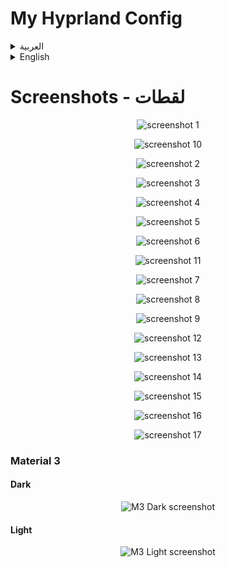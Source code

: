 # My Hyprland Config

<details>
<summary>العربية</summary>

**ملاحظة:** هذه الإعدادات لا تزال في مرحلة التطوير، وسأقوم بإضافة المزيد من الميزات بصورة مستمرة عندما يتاح لدي وقت أكثر.

### برامج ضرورية
- [Hyprland](https://wiki.hyprland.org/Getting-Started/Installation/)
- [AGS](https://github.com/Aylur/ags/wiki/installation)
- Wofi
- network-manager-applet
- playerctl
- polkit-kde-agent
- ttf-font-awesome-5
- qt5ct
- Dolphin
- brightnessctl
- gammastep
- wl-clipboard
- hyprpicker
- sysstat
- bc
- kitty
- sassc
- systemsettings
- ttf-font-awesome-5
- acpi
- fish
- [KDE Material You Colors](https://github.com/luisbocanegra/kde-material-you-colors)

### برامج اختيارية
- strawberry
- easyeffects
- nwg-look
- blueman
- telegram-desktop
- discord
- qt5-gsettings
- kvantum
- lightly-qt
- konsole
- vs code
- firefox

## التثبيت

### تثبيت البرامج لمستخدمي Arch:
```bash
yay -S base-devel strawberry brightnessctl network-manager-applet telegram-desktop wofi qt5-gsettings konsole blueman ark dolphin ffmpegthumbs playerctl lightly-qt kvantum polkit-kde-agent ttf-font-awesome-5 jq gufw qt5ct tar gammastep wl-clipboard nwg-look-bin visual-studio-code-bin firefox easyeffects hyprpicker discord hyprshot-git bc sysstat kitty sassc systemsettings ttf-font-awesome-5 orchis-theme-git acpi fish kde-material-you-colors
```

**ملاحطة:** إذا كنت تستخدم نظام تشغيل آخر غير أرش فسوف تحتاج إلى تثبيت جميع البرامج الضرورية. قد تختلف الخطوات بناءً على نوع توزيعتك.

#### مثلا:

- بالنسبة للتوزيعات القائمة على **دبيان/أوبونتو**، يمكنك تثبيت البرامج باستخدام ```apt install``` او البحث عن طريق ```apt search hyprland```.
- في **Fedora/RHEL**, استخدم ```dnf install``` او ```yum install```
- بالنسبة لبرامج ادارة الحزم الاخرى، قم بالبحث عن كل برنامج وتثبيته عبر مدير حزم نظامك.

### اعداد الملفات:

	git clone git@github.com:AhmedSaadi0/my-hyprland-config.git

	# عمل نسخة احتياطية لملفاتك الاصلية
	mv ~/.config/hypr/ ~/.config/hypr-old
	mv ~/.config/ags/ ~/.config/ags-old
	mv ~/.config/wofi/ ~/.config/wofi-old
	cp ~/.config/fish/config.fish ~/.config/fish/config.back.fish

	# نسخ الملفات
	cp -r my-hyprland-config ~/.config/hypr
	cp -r ~/.config/hypr/configs/ags ~/.config/ags
	cp -r ~/.config/hypr/configs/wofi ~/.config/wofi
	cp ~/.config/hypr/configs/config.fish ~/.config/fish/config.fish

	# اعداد الصلاحيات للملفات التنفيذية
	sudo chmod +x ~/.config/hypr/scripts/*
	sudo chmod +x ~/.config/ags/scripts/*

	# اعداد بيئة النظام
	sudo cp /etc/environment /etc/environmentOLD
	echo 'QT_QPA_PLATFORMTHEME=qt5ct' | sudo tee -a /etc/environment

	# نسخ ملفات الصيمات
	mkdir ~/.local/share/color-schemes/
	cp ~/.config/ags/modules/theme/plasma-colors/* ~/.local/share/color-schemes/
	cp ~/.config/hypr/configs/qt5ct.conf ~/.config/qt5ct/

	mkdir ~/.fonts
	cp -r ~/.config/hypr/configs/.fonts/* ~/.fonts

	mkdir ~/.local/share/icons
	tar xvf ~/.config/hypr/configs/icons/BeautySolar.tar.gz -C ~/.local/share/icons
	tar xvf ~/.config/hypr/configs/icons/Delight-brown-dark.tar.gz -C ~/.local/share/icons
	tar xvf ~/.config/hypr/configs/icons/Gradient-Dark-Icons.tar.gz -C ~/.local/share/icons
	tar xvf ~/.config/hypr/configs/icons/Infinity-Dark-Icons.tar.gz -C ~/.local/share/icons
	tar xvf ~/.config/hypr/configs/icons/kora-grey-light-panel.tar.gz -C ~/.local/share/icons
	tar xvf ~/.config/hypr/configs/icons/Magma.tar.gz -C ~/.local/share/icons
	tar xvf ~/.config/hypr/configs/icons/NeonIcons.tar.gz -C ~/.local/share/icons
	tar xvf ~/.config/hypr/configs/icons/la-capitaine-icon-theme.tar.gz -C ~/.local/share/icons
	tar xvf ~/.config/hypr/configs/icons/oomox-aesthetic-dark.tar.gz -C ~/.local/share/icons
	tar xvf ~/.config/hypr/configs/icons/Vivid-Dark-Icons.tar.gz -C ~/.local/share/icons
	tar xvf ~/.config/hypr/configs/icons/Windows11-red-dark.tar.gz -C ~/.local/share/icons
	tar xvf ~/.config/hypr/configs/icons/Zafiro-Nord-Dark-Black.tar.gz -C ~/.local/share/icons

	mkdir ~/.themes
	tar xvf ~/.config/hypr/configs/gtk-themes/Cabinet-Light-Orange.tar.gz -C ~/.themes
	tar xvf ~/.config/hypr/configs/gtk-themes/Kimi-dark.tar.gz -C ~/.themes
	tar xvf ~/.config/hypr/configs/gtk-themes/Nordic-darker-standard-buttons.tar.gz -C ~/.themes
	tar xvf ~/.config/hypr/configs/gtk-themes/Orchis-Green-Dark-Compact.tar.gz -C ~/.themes
	tar xvf ~/.config/hypr/configs/gtk-themes/Shades-of-purple.tar.xz -C ~/.themes
	tar xvf ~/.config/hypr/configs/gtk-themes/Tokyonight-Dark-BL.tar.gz -C ~/.themes
	tar xvf ~/.config/hypr/configs/gtk-themes/Dracula.tar.gz -C ~/.themes


### بامكانك تغير خط الجهاز الى 'JF Flat' اذا اردت ان تحصل على نفس الخط الذي لدي


### انشاء كرون تاب لتحسين استخدام البطارية باستخدام قاعدة الشحن 40-80
    VISUAL=/usr/bin/nano crontab -e
    * * * * * ~/.config/hypr/scripts/battery.sh

### اعداد الثيم التلقائي M3 من قوقل
#### قم بتثبيت [KDE Material You Colors](https://github.com/luisbocanegra/kde-material-you-colors) في نظامك

اذا كنت تستخدم ارش بامكانك تثبيت [KDE Material You Colors](https://github.com/luisbocanegra/kde-material-you-colors) بهذا الامر
```Arch
yay -S kde-material-you-colors
```

- تغيير مسار مجلد الخلفيات في الملف ``` .config/ags/modules/theme/themes.js ```
- ```wallpaper_path: "path/to/folder"```
- ```interval: الوقت_بالملي_ثانية```
```javascript
const dynamicM3Dark = {
    wallpaper_path: `path/to/my/wallpapers`,
	interval: 15 * 60 * 1000,
    ...other_settings
}
const dynamicM3Light = {
    wallpaper_path: `path/to/my/wallpapers`,
	interval: 15 * 60 * 1000,
    ...other_settings
}
```
</details>

<details> 

<summary>English</summary>

**Note:** This configuration is a work in progress, and I will continue to add more features as time permits.

### Required dependencies:
- [Hyprland](https://wiki.hyprland.org/Getting-Started/Installation/)
- [AGS](https://github.com/Aylur/ags/wiki/installation)
- Wofi
- network-manager-applet
- playerctl
- polkit-kde-agent
- ttf-font-awesome-5
- qt5ct
- Dolphin
- brightnessctl
- gammastep
- wl-clipboard
- hyprpicker
- sysstat
- bc
- kitty
- sassc
- systemsettings
- ttf-font-awesome-5
- acpi
- fish
- [KDE Material You Colors](https://github.com/luisbocanegra/kde-material-you-colors)

### Optional dependencies:
- strawberry
- easyeffects
- nwg-look
- blueman
- telegram-desktop
- discord
- qt5-gsettings
- kvantum
- lightly-qt
- konsole
- vs code
- firefox

## Installing:

### Installing dependencies for Arch Users:
```bash
yay -S base-devel strawberry brightnessctl network-manager-applet telegram-desktop wofi qt5-gsettings konsole blueman ark dolphin ffmpegthumbs playerctl lightly-qt kvantum polkit-kde-agent ttf-font-awesome-5 jq gufw qt5ct tar gammastep wl-clipboard nwg-look-bin visual-studio-code-bin firefox easyeffects hyprpicker discord hyprshot-git bc sysstat kitty sassc systemsettings ttf-font-awesome-5 orchis-theme-git acpi fish kde-material-you-colors
```

**Note:** If you use an operating system other than Arch, you will need to install all required dependencies. The specific steps may vary depending on your distro. 

#### Example:

- For **Debian/Ubuntu-based** systems, you can install dependencies using ```apt install``` or search using ```apt search hyprland```.
- On **Fedora/RHEL**, use ```dnf install``` or ```yum install```
- For other package managers, search for each dependency and install using your system's package manager.

### Setting up files:

	git clone git@github.com:AhmedSaadi0/my-hyprland-config.git

	# backup your files
	mv ~/.config/hypr/ ~/.config/hypr-old
	mv ~/.config/ags/ ~/.config/ags-old
	mv ~/.config/wofi/ ~/.config/wofi-old
	cp ~/.config/fish/config.fish ~/.config/fish/config.back.fish

	# copy files
	cp -r my-hyprland-config ~/.config/hypr
	cp -r ~/.config/hypr/configs/ags ~/.config/ags
	cp -r ~/.config/hypr/configs/wofi ~/.config/wofi
	cp ~/.config/hypr/configs/config.fish ~/.config/fish/config.fish

	# set permissions for scripts
	sudo chmod +x ~/.config/hypr/scripts/*
	sudo chmod +x ~/.config/ags/scripts/*

	# setup environment
	sudo cp /etc/environment /etc/environmentOLD
	echo 'QT_QPA_PLATFORMTHEME=qt5ct' | sudo tee -a /etc/environment

	# copy theme files
	mkdir ~/.local/share/color-schemes/
	cp ~/.config/ags/modules/theme/plasma-colors/* ~/.local/share/color-schemes/
	cp ~/.config/hypr/configs/qt5ct.conf ~/.config/qt5ct/

	mkdir ~/.fonts
	cp -r ~/.config/hypr/configs/.fonts/* ~/.fonts

	mkdir ~/.local/share/icons
	tar xvf ~/.config/hypr/configs/icons/BeautySolar.tar.gz -C ~/.local/share/icons
	tar xvf ~/.config/hypr/configs/icons/Delight-brown-dark.tar.gz -C ~/.local/share/icons
	tar xvf ~/.config/hypr/configs/icons/Gradient-Dark-Icons.tar.gz -C ~/.local/share/icons
	tar xvf ~/.config/hypr/configs/icons/Infinity-Dark-Icons.tar.gz -C ~/.local/share/icons
	tar xvf ~/.config/hypr/configs/icons/kora-grey-light-panel.tar.gz -C ~/.local/share/icons
	tar xvf ~/.config/hypr/configs/icons/Magma.tar.gz -C ~/.local/share/icons
	tar xvf ~/.config/hypr/configs/icons/NeonIcons.tar.gz -C ~/.local/share/icons
	tar xvf ~/.config/hypr/configs/icons/la-capitaine-icon-theme.tar.gz -C ~/.local/share/icons
	tar xvf ~/.config/hypr/configs/icons/oomox-aesthetic-dark.tar.gz -C ~/.local/share/icons
	tar xvf ~/.config/hypr/configs/icons/Vivid-Dark-Icons.tar.gz -C ~/.local/share/icons
	tar xvf ~/.config/hypr/configs/icons/Windows11-red-dark.tar.gz -C ~/.local/share/icons
	tar xvf ~/.config/hypr/configs/icons/Zafiro-Nord-Dark-Black.tar.gz -C ~/.local/share/icons

	mkdir ~/.themes
	tar xvf ~/.config/hypr/configs/gtk-themes/Cabinet-Light-Orange.tar.gz -C ~/.themes
	tar xvf ~/.config/hypr/configs/gtk-themes/Kimi-dark.tar.gz -C ~/.themes
	tar xvf ~/.config/hypr/configs/gtk-themes/Nordic-darker-standard-buttons.tar.gz -C ~/.themes
	tar xvf ~/.config/hypr/configs/gtk-themes/Orchis-Green-Dark-Compact.tar.gz -C ~/.themes
	tar xvf ~/.config/hypr/configs/gtk-themes/Shades-of-purple.tar.xz -C ~/.themes
	tar xvf ~/.config/hypr/configs/gtk-themes/Tokyonight-Dark-BL.tar.gz -C ~/.themes
	tar xvf ~/.config/hypr/configs/gtk-themes/Dracula.tar.gz -C ~/.themes


### You can change system fonts if you want to 'JF Flat' to have the same font I had


### Creating crontab for battery 40-80 rule:
    VISUAL=/usr/bin/nano crontab -e
    * * * * * ~/.config/hypr/scripts/battery.sh

### Setting up Material 3 theme
- You need to have [KDE Material You Colors](https://github.com/luisbocanegra/kde-material-you-colors) installed on your system

*If you use Arch you can install it from aur*
```Arch
yay -S kde-material-you-colors
```

- Change wallpapers paths for dark & light themes in ``` modules/theme/themes.js ```
- ```wallpaper_path: "path/to/folder"```
- ```interval: time_in_millisecond``` 
```javascript
const dynamicM3Dark = {
    wallpaper_path: `/media/shared/Pictures/wallpapers/dark`,
	interval: 15 * 60 * 1000,
    ...other_settings
}
const dynamicM3Light = {
    wallpaper_path: `/media/shared/Pictures/wallpapers/light`,
	interval: 15 * 60 * 1000,
    ...other_settings
}
```
</details>

# Screenshots - لقطات
<p align='center'>
	<img alt='screenshot 1' src='https://github.com/AhmedSaadi0/my-hyprland-config/blob/main/screenshots/1.png'/>
</p>
<p align='center'>
	<img alt='screenshot 10' src='https://github.com/AhmedSaadi0/my-hyprland-config/blob/main/screenshots/10.png'/>
</p>
<p align='center'>
	<img alt='screenshot 2' src='https://github.com/AhmedSaadi0/my-hyprland-config/blob/main/screenshots/2.png'/>
</p>
<p align='center'>
	<img alt='screenshot 3' src='https://github.com/AhmedSaadi0/my-hyprland-config/blob/main/screenshots/3.png'/>
</p>
<p align='center'>
	<img alt='screenshot 4' src='https://github.com/AhmedSaadi0/my-hyprland-config/blob/main/screenshots/4.png'/>
</p>
<p align='center'>
	<img alt='screenshot 5' src='https://github.com/AhmedSaadi0/my-hyprland-config/blob/main/screenshots/5.png'/>
</p>
<p align='center'>
	<img alt='screenshot 6' src='https://github.com/AhmedSaadi0/my-hyprland-config/blob/main/screenshots/6.png'/>
</p>
<p align='center'>
	<img alt='screenshot 11' src='https://github.com/AhmedSaadi0/my-hyprland-config/blob/main/screenshots/11.png'/>
</p>
<p align='center'>
	<img alt='screenshot 7' src='https://github.com/AhmedSaadi0/my-hyprland-config/blob/main/screenshots/7.png'/>
</p>
<p align='center'>
	<img alt='screenshot 8' src='https://github.com/AhmedSaadi0/my-hyprland-config/blob/main/screenshots/8.png'/>
</p>
<p align='center'>
	<img alt='screenshot 9' src='https://github.com/AhmedSaadi0/my-hyprland-config/blob/main/screenshots/9.png'/>
</p>
<p align='center'>
	<img alt='screenshot 12' src='https://github.com/AhmedSaadi0/my-hyprland-config/blob/main/screenshots/12.png'/>
</p>
<p align='center'>
	<img alt='screenshot 13' src='https://github.com/AhmedSaadi0/my-hyprland-config/blob/main/screenshots/13.png'/>
</p>
<p align='center'>
	<img alt='screenshot 14' src='https://github.com/AhmedSaadi0/my-hyprland-config/blob/main/screenshots/14.png'/>
</p>
<p align='center'>
	<img alt='screenshot 15' src='https://github.com/AhmedSaadi0/my-hyprland-config/blob/main/screenshots/15.png'/>
</p>
<p align='center'>
	<img alt='screenshot 16' src='https://github.com/AhmedSaadi0/my-hyprland-config/blob/main/screenshots/16.png'/>
</p>
<p align='center'>
	<img alt='screenshot 17' src='https://github.com/AhmedSaadi0/my-hyprland-config/blob/main/screenshots/17.png'/>
</p>

### Material 3 
#### Dark
<p align='center'>
	<img alt='M3 Dark screenshot' src='https://github.com/AhmedSaadi0/my-hyprland-config/blob/main/screenshots/18.png'/>
</p>

#### Light
<p align='center'>
	<img alt='M3 Light screenshot' src='https://github.com/AhmedSaadi0/my-hyprland-config/blob/main/screenshots/19.png'/>
</p>
